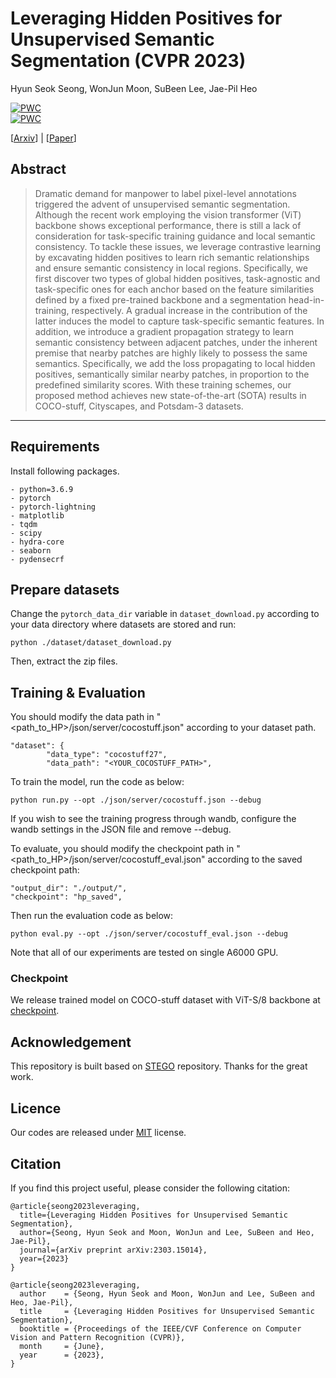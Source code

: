 # Leveraging Hidden Positives for Unsupervised Semantic Segmentation (CVPR 2023)
Hyun Seok Seong</sup>, WonJun Moon</sup>, SuBeen Lee</sup>, Jae-Pil Heo</sup>

[![PWC](https://img.shields.io/endpoint.svg?url=https://paperswithcode.com/badge/leveraging-hidden-positives-for-unsupervised/unsupervised-semantic-segmentation-on-potsdam-1)](https://paperswithcode.com/sota/unsupervised-semantic-segmentation-on-potsdam-1?p=leveraging-hidden-positives-for-unsupervised)
<br/>
[![PWC](https://img.shields.io/endpoint.svg?url=https://paperswithcode.com/badge/leveraging-hidden-positives-for-unsupervised/unsupervised-semantic-segmentation-on-coco-7)](https://paperswithcode.com/sota/unsupervised-semantic-segmentation-on-coco-7?p=leveraging-hidden-positives-for-unsupervised)

[[Arxiv](https://arxiv.org/abs/2303.15014)] | [[Paper]()]

## Abstract
> Dramatic demand for manpower to label pixel-level annotations triggered the advent of unsupervised semantic segmentation. Although the recent work employing the vision transformer (ViT) backbone shows exceptional performance, there is still a lack of consideration for task-specific training guidance and local semantic consistency. To tackle these issues, we leverage contrastive learning by excavating hidden positives to learn rich semantic relationships and ensure semantic consistency in local regions. Specifically, we first discover two types of global hidden positives, task-agnostic and task-specific ones for each anchor based on the feature similarities defined by a fixed pre-trained backbone and a segmentation head-in-training, respectively. A gradual increase in the contribution of the latter induces the model to capture task-specific semantic features. In addition, we introduce a gradient propagation strategy to learn semantic consistency between adjacent patches, under the inherent premise that nearby patches are highly likely to possess the same semantics. Specifically, we add the loss propagating to local hidden positives, semantically similar nearby patches, in proportion to the predefined similarity scores. With these training schemes, our proposed method achieves new state-of-the-art (SOTA) results in COCO-stuff, Cityscapes, and Potsdam-3 datasets.
----------


## Requirements
Install following packages.
```
- python=3.6.9
- pytorch
- pytorch-lightning
- matplotlib
- tqdm
- scipy
- hydra-core
- seaborn
- pydensecrf
```

## Prepare datasets
Change the `pytorch_data_dir` variable in `dataset_download.py` according to your data directory where datasets are stored and run:
```
python ./dataset/dataset_download.py
```
Then, extract the zip files.

## Training & Evaluation
You should modify the data path in "<path_to_HP>/json/server/cocostuff.json" according to your dataset path.

```data_path
"dataset": {
        "data_type": "cocostuff27",
        "data_path": "<YOUR_COCOSTUFF_PATH>",
```

To train the model, run the code as below:
```train
python run.py --opt ./json/server/cocostuff.json --debug
```
If you wish to see the training progress through wandb, configure the wandb settings in the JSON file and remove --debug.

To evaluate, you should modify the checkpoint path in "<path_to_HP>/json/server/cocostuff_eval.json" according to the saved checkpoint path:
```ckpt_path
"output_dir": "./output/",
"checkpoint": "hp_saved",
```

Then run the evaluation code as below:
```
python eval.py --opt ./json/server/cocostuff_eval.json --debug
```

Note that all of our experiments are tested on single A6000 GPU.

### Checkpoint
We release trained model on COCO-stuff dataset with ViT-S/8 backbone at [checkpoint](https://drive.google.com/file/d/1ugF4s4yvLSCQH967BKjyYVFX5G4pRktP/view?usp=drive_link).

## Acknowledgement
This repository is built based on [STEGO](https://github.com/mhamilton723/STEGO) repository.
Thanks for the great work.

## Licence
Our codes are released under [MIT](https://opensource.org/licenses/MIT) license.

## Citation
If you find this project useful, please consider the following citation:
```
@article{seong2023leveraging,
  title={Leveraging Hidden Positives for Unsupervised Semantic Segmentation},
  author={Seong, Hyun Seok and Moon, WonJun and Lee, SuBeen and Heo, Jae-Pil},
  journal={arXiv preprint arXiv:2303.15014},
  year={2023}
}
```
```
@article{seong2023leveraging,
  author    = {Seong, Hyun Seok and Moon, WonJun and Lee, SuBeen and Heo, Jae-Pil},
  title     = {Leveraging Hidden Positives for Unsupervised Semantic Segmentation},
  booktitle = {Proceedings of the IEEE/CVF Conference on Computer Vision and Pattern Recognition (CVPR)},
  month     = {June},
  year      = {2023},
}
```
